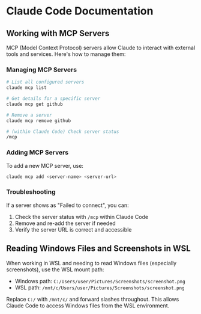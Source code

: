 # Claude Code Documentation

## Working with MCP Servers

MCP (Model Context Protocol) servers allow Claude to interact with external tools and services. Here's how to manage them:

### Managing MCP Servers

```bash
# List all configured servers
claude mcp list

# Get details for a specific server
claude mcp get github

# Remove a server
claude mcp remove github

# (within Claude Code) Check server status
/mcp
```

### Adding MCP Servers

To add a new MCP server, use:
```bash
claude mcp add <server-name> <server-url>
```

### Troubleshooting

If a server shows as "Failed to connect", you can:
1. Check the server status with `/mcp` within Claude Code
2. Remove and re-add the server if needed
3. Verify the server URL is correct and accessible

## Reading Windows Files and Screenshots in WSL

When working in WSL and needing to read Windows files (especially screenshots), use the WSL mount path:
- Windows path: `C:/Users/user/Pictures/Screenshots/screenshot.png`
- WSL path: `/mnt/c/Users/user/Pictures/Screenshots/screenshot.png`

Replace `C:/` with `/mnt/c/` and forward slashes throughout. This allows Claude Code to access Windows files from the WSL environment.
